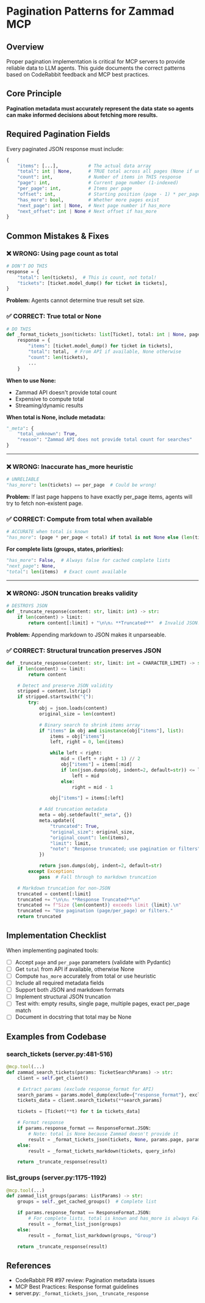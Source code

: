 # Pagination Patterns for Zammad MCP

## Overview

Proper pagination implementation is critical for MCP servers to provide reliable data to LLM agents. This guide documents the correct patterns based on CodeRabbit feedback and MCP best practices.

## Core Principle

**Pagination metadata must accurately represent the data state so agents can make informed decisions about fetching more results.**

## Required Pagination Fields

Every paginated JSON response must include:

```python
{
    "items": [...],           # The actual data array
    "total": int | None,      # TRUE total across all pages (None if unknown)
    "count": int,             # Number of items in THIS response
    "page": int,              # Current page number (1-indexed)
    "per_page": int,          # Items per page
    "offset": int,            # Starting position (page - 1) * per_page
    "has_more": bool,         # Whether more pages exist
    "next_page": int | None,  # Next page number if has_more
    "next_offset": int | None # Next offset if has_more
}
```

## Common Mistakes & Fixes

### ❌ WRONG: Using page count as total

```python
# DON'T DO THIS
response = {
    "total": len(tickets),  # This is count, not total!
    "tickets": [ticket.model_dump() for ticket in tickets],
}
```

**Problem:** Agents cannot determine true result set size.

### ✅ CORRECT: True total or None

```python
# DO THIS
def _format_tickets_json(tickets: list[Ticket], total: int | None, page: int, per_page: int) -> str:
    response = {
        "items": [ticket.model_dump() for ticket in tickets],
        "total": total,  # From API if available, None otherwise
        "count": len(tickets),
        ...
    }
```

**When to use None:**

- Zammad API doesn't provide total count
- Expensive to compute total
- Streaming/dynamic results

**When total is None, include metadata:**

```python
"_meta": {
    "total_unknown": True,
    "reason": "Zammad API does not provide total count for searches"
}
```

---

### ❌ WRONG: Inaccurate has_more heuristic

```python
# UNRELIABLE
"has_more": len(tickets) == per_page  # Could be wrong!
```

**Problem:** If last page happens to have exactly per_page items, agents will try to fetch non-existent page.

### ✅ CORRECT: Compute from total when available

```python
# ACCURATE when total is known
"has_more": (page * per_page < total) if total is not None else (len(tickets) == per_page)
```

**For complete lists (groups, states, priorities):**

```python
"has_more": False,  # Always false for cached complete lists
"next_page": None,
"total": len(items)  # Exact count available
```

---

### ❌ WRONG: JSON truncation breaks validity

```python
# DESTROYS JSON
def _truncate_response(content: str, limit: int) -> str:
    if len(content) > limit:
        return content[:limit] + "\n\n⚠️ **Truncated**"  # Invalid JSON!
```

**Problem:** Appending markdown to JSON makes it unparseable.

### ✅ CORRECT: Structural truncation preserves JSON

```python
def _truncate_response(content: str, limit: int = CHARACTER_LIMIT) -> str:
    if len(content) <= limit:
        return content

    # Detect and preserve JSON validity
    stripped = content.lstrip()
    if stripped.startswith("{"):
        try:
            obj = json.loads(content)
            original_size = len(content)

            # Binary search to shrink items array
            if "items" in obj and isinstance(obj["items"], list):
                items = obj["items"]
                left, right = 0, len(items)

                while left < right:
                    mid = (left + right + 1) // 2
                    obj["items"] = items[:mid]
                    if len(json.dumps(obj, indent=2, default=str)) <= limit:
                        left = mid
                    else:
                        right = mid - 1

                obj["items"] = items[:left]

            # Add truncation metadata
            meta = obj.setdefault("_meta", {})
            meta.update({
                "truncated": True,
                "original_size": original_size,
                "original_count": len(items),
                "limit": limit,
                "note": "Response truncated; use pagination or filters"
            })

            return json.dumps(obj, indent=2, default=str)
        except Exception:
            pass  # Fall through to markdown truncation

    # Markdown truncation for non-JSON
    truncated = content[:limit]
    truncated += "\n\n⚠️ **Response Truncated**\n"
    truncated += f"Size {len(content)} exceeds limit {limit}.\n"
    truncated += "Use pagination (page/per_page) or filters."
    return truncated
```

## Implementation Checklist

When implementing paginated tools:

- [ ] Accept `page` and `per_page` parameters (validate with Pydantic)
- [ ] Get `total` from API if available, otherwise None
- [ ] Compute `has_more` accurately from total or use heuristic
- [ ] Include all required metadata fields
- [ ] Support both JSON and markdown formats
- [ ] Implement structural JSON truncation
- [ ] Test with: empty results, single page, multiple pages, exact per_page match
- [ ] Document in docstring that total may be None

## Examples from Codebase

### search_tickets (server.py:481-516)

```python
@mcp.tool(...)
def zammad_search_tickets(params: TicketSearchParams) -> str:
    client = self.get_client()

    # Extract params (exclude response_format for API)
    search_params = params.model_dump(exclude={"response_format"}, exclude_none=True)
    tickets_data = client.search_tickets(**search_params)

    tickets = [Ticket(**t) for t in tickets_data]

    # Format response
    if params.response_format == ResponseFormat.JSON:
        # Note: total is None because Zammad doesn't provide it
        result = _format_tickets_json(tickets, None, params.page, params.per_page)
    else:
        result = _format_tickets_markdown(tickets, query_info)

    return _truncate_response(result)
```

### list_groups (server.py:1175-1192)

```python
@mcp.tool(...)
def zammad_list_groups(params: ListParams) -> str:
    groups = self._get_cached_groups()  # Complete list

    if params.response_format == ResponseFormat.JSON:
        # For complete lists, total is known and has_more is always False
        result = _format_list_json(groups)
    else:
        result = _format_list_markdown(groups, "Group")

    return _truncate_response(result)
```

## References

- CodeRabbit PR #97 review: Pagination metadata issues
- MCP Best Practices: Response format guidelines
- server.py: `_format_tickets_json`, `_truncate_response`
